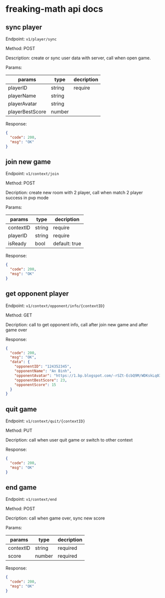 # freaking-math api docs

## sync player

Endpoint: `v1/player/sync`

Method: POST

Description: create or sync user data with server, call when open game.

Params:

| params          | type   | decription |
| --------------- | ------ | ---------- |
| playerID        | string | require    |
| playerName      | string |            |
| playerAvatar    | string |            |
| playerBestScore | number |            |

Response:

```json
{
  "code": 200,
  "msg": "OK"
}
```

## join new game

Endpoint: `v1/context/join`

Method: POST

Decription: create new room with 2 player, call when match 2 player success in pvp mode

Params:

| params    | type   | decription    |
| --------- | ------ | ------------- |
| contextID | string | require       |
| playerID  | string | require       |
| isReady   | bool   | default: true |

Response:

```json
{
  "code": 200,
  "msg": "OK"
}
```

## get opponent player

Endpoint: `v1/context/opponent/info/{contextID}`

Method: GET

Decription: call to get opponent info, call after join new game and after game over

Response:

```json
{
  "code": 200,
  "msg": "OK",
  "data": {
    "opponentID": "124352345",
    "opponentName": "An Binh",
    "opponentAvatar": "https://1.bp.blogspot.com/-rSZt-EcbQ9M/WDKskLq03XI/AAAAAAAAOps/UXTVLZ9ApDMc6cwXusgrKndugVKPk8lpgCK4B/s400/Phanpy.png",
    "opponentBestScore": 23,
    "opponentScore": 15
  }
}
```

## quit game

Endpoint: `v1/context/quit/{contextID}`

Method: PUT

Decription: call when user quit game or switch to other context

Response:

```json
{
  "code": 200,
  "msg": "OK"
}
```

## end game

Endpoint: `v1/context/end`

Method: POST

Decription: call when game over, sync new score

Params:

| params    | type   | decription |
| --------- | ------ | ---------- |
| contextID | string | required   |
| score     | number | required   |

Response:

```json
{
  "code": 200,
  "msg": "OK"
}
```
